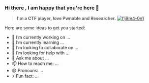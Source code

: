 ### Hi there , I am happy that you're here 👋

> **I'm a CTF player, love Pwnable and Researcher.**        [![l1j9m4-0n1](Pwnable(1).gif)](https://github.com/l1j9m4-0n1/l1j9m4-0n1/blob/main/Pwnable(1).gif)



Here are some ideas to get you started:

- 🔭 I’m currently working on ...
- 🌱 I’m currently learning ...
- 👯 I’m looking to collaborate on ...
- 🤔 I’m looking for help with ...
- 💬 Ask me about ...
- 📫 How to reach me: ...
- 😄 Pronouns: ...
- ⚡ Fun fact: ...
